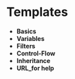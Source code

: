 # Templates
* **Basics**
* **Variables**
* **Filters**
* **Control-Flow**
* **Inheritance**
* **URL_for help**
